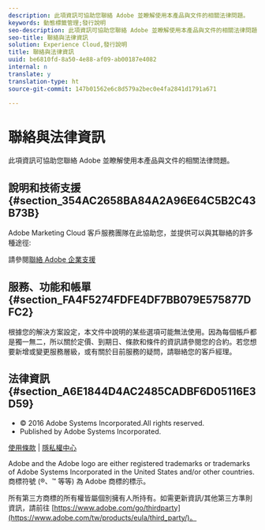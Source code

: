 ```yaml
---
description: 此項資訊可協助您聯絡 Adobe 並瞭解使用本產品與文件的相關法律問題。
keywords: 動態標籤管理;發行說明
seo-description: 此項資訊可協助您聯絡 Adobe 並瞭解使用本產品與文件的相關法律問題。
seo-title: 聯絡與法律資訊
solution: Experience Cloud,發行說明
title: 聯絡與法律資訊
uuid: be6810fd-8a50-4e88-af09-ab00187e4082
internal: n
translate: y
translation-type: ht
source-git-commit: 147b01562e6c8d579a2bec0e4fa2841d1791a671

---
```



# 聯絡與法律資訊

此項資訊可協助您聯絡 Adobe 並瞭解使用本產品與文件的相關法律問題。


## 說明和技術支援 {#section_354AC2658BA84A2A96E64C5B2C43B73B}

Adobe Marketing Cloud 客戶服務團隊在此協助您，並提供可以與其聯絡的許多種途徑:

請參閱[聯絡 Adobe 企業支援](https://helpx.adobe.com/tw/contact/enterprise-support.ec.html)

## 服務、功能和帳單 {#section_FA4F5274FDFE4DF7BB079E575877DFC2}

根據您的解決方案設定，本文件中說明的某些選項可能無法使用。因為每個帳戶都是獨一無二，所以關於定價、到期日、條款和條件的資訊請參閱您的合約。若您想要新增或變更服務層級，或有關於目前服務的疑問，請聯絡您的客戶經理。

<!--
## Feedback {#section_8154D6D712054220A90D85FA8E92933E}
Adobe Systems welcome any suggestions or feedback regarding this solution. You can add enhancement ideas and suggestions for the Analytics suite to our [Customer Idea Exchange](https://my.omniture.com/login/?r=%2Fp%2Fsuite%2Fcurrent%2Findex.html%3Fa%3DIdeasExchange.Redirect%26redirectreason%3Dnotregistered%26referer%3Dhttp%253A%252F%252Fideas.omniture.com%252Ft5%252FAdobe-Idea-Exchange-for-Omniture%252Fidb-p%252FIdeaExchange3). -->

## 法律資訊{#section_A6E1844D4AC2485CADBF6D05116E3D59}


<ul class="simplelist"> 
 <li> © 2016 Adobe Systems Incorporated.All rights reserved. </li> 
 <li> Published by Adobe Systems Incorporated. </li> 
</ul>

[使用條款](https://marketing.adobe.com/resources/help/zh_TW/terms.html) | [隱私權中心](https://www.adobe.com/tw/privacy/policy.html)

Adobe and the Adobe logo are either registered trademarks or trademarks of Adobe Systems Incorporated in the United States and/or other countries.商標符號 (®、™ 等等) 為 Adobe 商標的標示。

所有第三方商標的所有權皆屬個別擁有人所持有。如需更新資訊/其他第三方準則資訊，請前往 [https://www.adobe.com/go/thirdparty](https://www.adobe.com/tw/products/eula/third_party/)。

